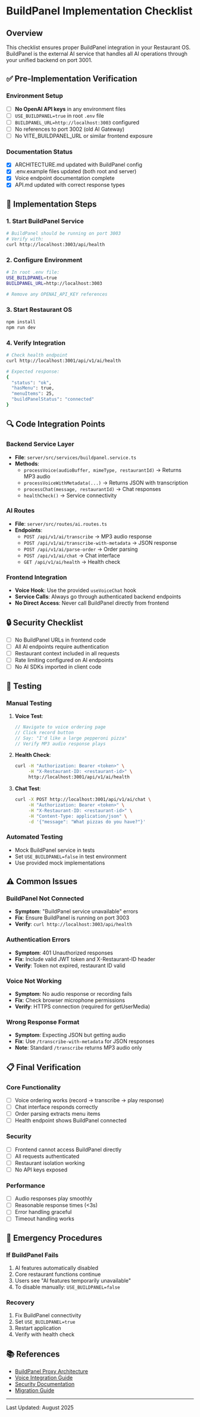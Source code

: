 # BuildPanel Implementation Checklist

## Overview
This checklist ensures proper BuildPanel integration in your Restaurant OS. BuildPanel is the external AI service that handles all AI operations through your unified backend on port 3001.

## ✅ Pre-Implementation Verification

### Environment Setup
- [ ] **No OpenAI API keys** in any environment files
- [ ] `USE_BUILDPANEL=true` in root `.env` file
- [ ] `BUILDPANEL_URL=http://localhost:3003` configured
- [ ] No references to port 3002 (old AI Gateway)
- [ ] No VITE_BUILDPANEL_URL or similar frontend exposure

### Documentation Status
- [x] ARCHITECTURE.md updated with BuildPanel config
- [x] .env.example files updated (both root and server)
- [x] Voice endpoint documentation complete
- [x] API.md updated with correct response types

## 🚀 Implementation Steps

### 1. Start BuildPanel Service
```bash
# BuildPanel should be running on port 3003
# Verify with:
curl http://localhost:3003/api/health
```

### 2. Configure Environment
```bash
# In root .env file:
USE_BUILDPANEL=true
BUILDPANEL_URL=http://localhost:3003

# Remove any OPENAI_API_KEY references
```

### 3. Start Restaurant OS
```bash
npm install
npm run dev
```

### 4. Verify Integration
```bash
# Check health endpoint
curl http://localhost:3001/api/v1/ai/health

# Expected response:
{
  "status": "ok",
  "hasMenu": true,
  "menuItems": 25,
  "buildPanelStatus": "connected"
}
```

## 🔍 Code Integration Points

### Backend Service Layer
- **File**: `server/src/services/buildpanel.service.ts`
- **Methods**:
  - `processVoice(audioBuffer, mimeType, restaurantId)` → Returns MP3 audio
  - `processVoiceWithMetadata(...)` → Returns JSON with transcription
  - `processChat(message, restaurantId)` → Chat responses
  - `healthCheck()` → Service connectivity

### AI Routes
- **File**: `server/src/routes/ai.routes.ts`
- **Endpoints**:
  - `POST /api/v1/ai/transcribe` → MP3 audio response
  - `POST /api/v1/ai/transcribe-with-metadata` → JSON response
  - `POST /api/v1/ai/parse-order` → Order parsing
  - `POST /api/v1/ai/chat` → Chat interface
  - `GET /api/v1/ai/health` → Health check

### Frontend Integration
- **Voice Hook**: Use the provided `useVoiceChat` hook
- **Service Calls**: Always go through authenticated backend endpoints
- **No Direct Access**: Never call BuildPanel directly from frontend

## 🔒 Security Checklist

- [ ] No BuildPanel URLs in frontend code
- [ ] All AI endpoints require authentication
- [ ] Restaurant context included in all requests
- [ ] Rate limiting configured on AI endpoints
- [ ] No AI SDKs imported in client code

## 🧪 Testing

### Manual Testing
1. **Voice Test**:
   ```javascript
   // Navigate to voice ordering page
   // Click record button
   // Say: "I'd like a large pepperoni pizza"
   // Verify MP3 audio response plays
   ```

2. **Health Check**:
   ```bash
   curl -H "Authorization: Bearer <token>" \
        -H "X-Restaurant-ID: <restaurant-id>" \
        http://localhost:3001/api/v1/ai/health
   ```

3. **Chat Test**:
   ```bash
   curl -X POST http://localhost:3001/api/v1/ai/chat \
        -H "Authorization: Bearer <token>" \
        -H "X-Restaurant-ID: <restaurant-id>" \
        -H "Content-Type: application/json" \
        -d '{"message": "What pizzas do you have?"}'
   ```

### Automated Testing
- Mock BuildPanel service in tests
- Set `USE_BUILDPANEL=false` in test environment
- Use provided mock implementations

## ⚠️ Common Issues

### BuildPanel Not Connected
- **Symptom**: "BuildPanel service unavailable" errors
- **Fix**: Ensure BuildPanel is running on port 3003
- **Verify**: `curl http://localhost:3003/api/health`

### Authentication Errors
- **Symptom**: 401 Unauthorized responses
- **Fix**: Include valid JWT token and X-Restaurant-ID header
- **Verify**: Token not expired, restaurant ID valid

### Voice Not Working
- **Symptom**: No audio response or recording fails
- **Fix**: Check browser microphone permissions
- **Verify**: HTTPS connection (required for getUserMedia)

### Wrong Response Format
- **Symptom**: Expecting JSON but getting audio
- **Fix**: Use `/transcribe-with-metadata` for JSON responses
- **Note**: Standard `/transcribe` returns MP3 audio only

## 📋 Final Verification

### Core Functionality
- [ ] Voice ordering works (record → transcribe → play response)
- [ ] Chat interface responds correctly
- [ ] Order parsing extracts menu items
- [ ] Health endpoint shows BuildPanel connected

### Security
- [ ] Frontend cannot access BuildPanel directly
- [ ] All requests authenticated
- [ ] Restaurant isolation working
- [ ] No API keys exposed

### Performance
- [ ] Audio responses play smoothly
- [ ] Reasonable response times (<3s)
- [ ] Error handling graceful
- [ ] Timeout handling works

## 🚨 Emergency Procedures

### If BuildPanel Fails
1. AI features automatically disabled
2. Core restaurant functions continue
3. Users see "AI features temporarily unavailable"
4. To disable manually: `USE_BUILDPANEL=false`

### Recovery
1. Fix BuildPanel connectivity
2. Set `USE_BUILDPANEL=true`
3. Restart application
4. Verify with health check

## 📚 References

- [BuildPanel Proxy Architecture](./BUILDPANEL_PROXY_ARCHITECTURE.md)
- [Voice Integration Guide](./BUILDPANEL_VOICE_INTEGRATION.md)
- [Security Documentation](./SECURITY_BUILDPANEL.md)
- [Migration Guide](./MIGRATION_BUILDPANEL.md)

---
Last Updated: August 2025